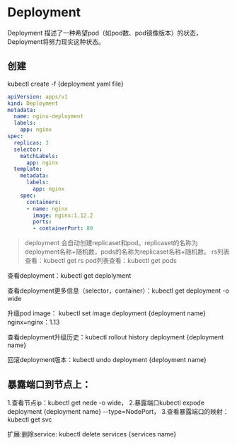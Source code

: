 # Deployment 

Deployment 描述了一种希望pod（如pod数、pod镜像版本）的状态，Deployment将努力现实这种状态。

## 创建

kubectl create -f {deployment yaml file}

```yaml
apiVersion: apps/v1
kind: Deployment
metadata:
  name: nginx-deployment
  labels:
    app: nginx
spec:
  replicas: 3
  selector:
    matchLabels:
      app: nginx
  template:
    metadata:
      labels:
        app: nginx
    spec:
      containers:
      - name: nginx
        image: nginx:1.12.2
        ports:
        - containerPort: 80
```

> deployment 会自动创建replicaset和pod。replicaset的名称为deployment名称+随机数，pods的名称为replicaset名称+随机数。
> rs列表查看：kubectl get rs
> pod列表查看：kubectl get pods

查看deployment：kubectl get deplolyment

查看deployment更多信息（selector，container）：kubectl get deployment -o wide

升级pod image： kubectl set image deployment {deployment name} nginx=nginx：1.13

查看deployment升级历史：kubectl rollout history deployment {deployment name}

回滚deployment版本：kubectl undo deployment {deployment name}

## 暴露端口到节点上：
1.查看节点ip：kubectl get nede -o wide，
2.暴露端口kubectl expode deployment {deployment name} --type=NodePort，
3.查看暴露端口的映射：kubectl get svc

扩展:删除service: kubectl delete services {services name} 

